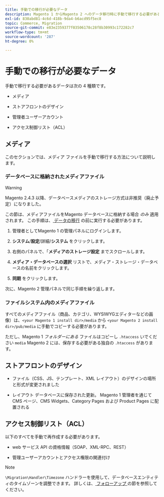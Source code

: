 ```yaml
---
title: 手動での移行が必要なデータ
description: Magento 1 からMagento 2 へのデータ移行時に手動で移行する必要があるデータとその方法について説明します。
exl-id: 830abd81-4c6d-418b-9da4-b6acd95f5ec8
topic: Commerce, Migration
source-git-commit: e83e2359377f03506178c28f8b30993c172282c7
workflow-type: tm+mt
source-wordcount: '287'
ht-degree: 0%

---
```


# 手動での移行が必要なデータ

手動で移行する必要があるデータは次の 4 種類です。

* メディア

* ストアフロントのデザイン

* 管理者ユーザーアカウント

* アクセス制御リスト（ACL）

## メディア

このセクションでは、メディア ファイルを手動で移行する方法について説明します。

### データベースに格納されたメディアファイル

>[!WARNING]
>
>Magento 2.4.3 以降、データベースメディアのストレージ方式は非推奨（廃止予定）になりました。


この節は、メディアファイルをMagento データベースに格納する場合 *のみ* 適用されます。 この手順は、[&#x200B; データの移行 &#x200B;](data.md) の前に実行する必要があります。

1. 管理者としてMagento 1 の管理パネルにログインします。

1. **システム**/**設定**/詳細/**システム** をクリックします。

1. 右側のパネルで、「**メディアのストレージ設定** までスクロールします。

1. **メディア・データベースの選択** リストで、メディア・ストレージ・データベースの名前をクリックします。

1. **同期** をクリックします。

次に、Magento 2 管理パネルで同じ手順を繰り返します。

### ファイルシステム内のメディアファイル

すべてのメディアファイル（商品、カテゴリ、WYSIWYGエディターなどの画像）は、`<your Magento 1 install dir>/media` から `<your Magento 2 install dir>/pub/media` に手動でコピーする必要があります。

ただし、Magento 1 *フォルダーにある* ファイルはコピーし `.htaccess` いでください `media` Magento 2 には、保存する必要がある独自の `.htaccess` があります。

## ストアフロントのデザイン

* ファイル（CSS、JS、テンプレート、XML レイアウト）のデザインの場所と形式が変更されました

* レイアウト データベースに保存された更新。 Magento 1 管理者を通じてCMS ページ、CMS Widgets、Category Pages および Product Pages に配置される

## アクセス制御リスト（ACL）

以下のすべてを手動で再作成する必要があります。

* web サービス API の資格情報（SOAP、XML-RPC、REST）

* 管理ユーザーアカウントとアクセス権限の関連付け

>[!NOTE]
>
>`\Migration\Handler\Timezone` ハンドラーを使用して、データベースエンティティのタイムゾーンを調整できます。 詳しくは、[&#x200B; フォローアップ &#x200B;](follow-up.md) の節を参照してください。
